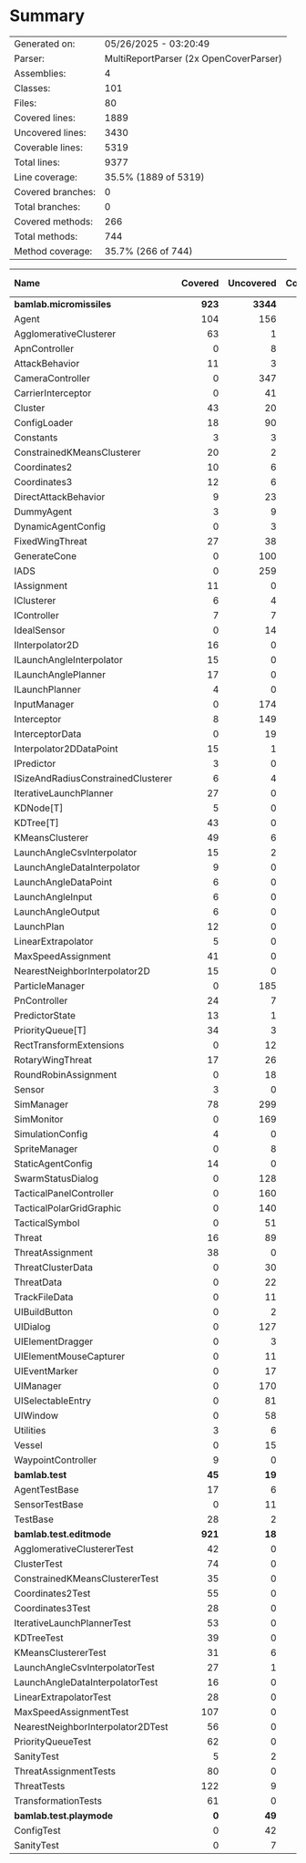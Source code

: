 ﻿# Summary
|||
|:---|:---|
| Generated on: | 05/26/2025 - 03:20:49 |
| Parser: | MultiReportParser (2x OpenCoverParser) |
| Assemblies: | 4 |
| Classes: | 101 |
| Files: | 80 |
| Covered lines: | 1889 |
| Uncovered lines: | 3430 |
| Coverable lines: | 5319 |
| Total lines: | 9377 |
| Line coverage: | 35.5% (1889 of 5319) |
| Covered branches: | 0 |
| Total branches: | 0 |
| Covered methods: | 266 |
| Total methods: | 744 |
| Method coverage: | 35.7% (266 of 744) |

|**Name**|**Covered**|**Uncovered**|**Coverable**|**Total**|**Line coverage**|**Covered**|**Total**|**Branch coverage**|**Covered**|**Total**|**Method coverage**|
|:---|---:|---:|---:|---:|---:|---:|---:|---:|---:|---:|---:|
|**bamlab.micromissiles**|**923**|**3344**|**4267**|**9377**|**21.6%**|**0**|**0**|****|**159**|**629**|**25.2%**|
|Agent|104|156|260|465|40%|0|0||21|46|45.6%|
|AgglomerativeClusterer|63|1|64|101|98.4%|0|0||2|3|66.6%|
|ApnController|0|8|8|20|0%|0|0||0|2|0%|
|AttackBehavior|11|3|14|51|78.5%|0|0||2|3|66.6%|
|CameraController|0|347|347|643|0%|0|0||0|36|0%|
|CarrierInterceptor|0|41|41|69|0%|0|0||0|6|0%|
|Cluster|43|20|63|122|68.2%|0|0||13|17|76.4%|
|ConfigLoader|18|90|108|156|16.6%|0|0||2|13|15.3%|
|Constants|3|3|6|17|50%|0|0||1|2|50%|
|ConstrainedKMeansClusterer|20|2|22|123|90.9%|0|0||2|2|100%|
|Coordinates2|10|6|16|58|62.5%|0|0||2|4|50%|
|Coordinates3|12|6|18|58|66.6%|0|0||2|4|50%|
|DirectAttackBehavior|9|23|32|74|28.1%|0|0||1|2|50%|
|DummyAgent|3|9|12|465|25%|0|0||1|5|20%|
|DynamicAgentConfig|0|3|3|132|0%|0|0||0|1|0%|
|FixedWingThreat|27|38|65|120|41.5%|0|0||3|9|33.3%|
|GenerateCone|0|100|100|144|0%|0|0||0|9|0%|
|IADS|0|259|259|424|0%|0|0||0|28|0%|
|IAssignment|11|0|11|42|100%|0|0||3|3|100%|
|IClusterer|6|4|10|56|60%|0|0||3|4|75%|
|IController|7|7|14|30|50%|0|0||2|4|50%|
|IdealSensor|0|14|14|25|0%|0|0||0|2|0%|
|IInterpolator2D|16|0|16|86|100%|0|0||3|3|100%|
|ILaunchAngleInterpolator|15|0|15|103|100%|0|0||3|3|100%|
|ILaunchAnglePlanner|17|0|17|73|100%|0|0||5|5|100%|
|ILaunchPlanner|4|0|4|43|100%|0|0||1|1|100%|
|InputManager|0|174|174|234|0%|0|0||0|15|0%|
|Interceptor|8|149|157|242|5%|0|0||2|17|11.7%|
|InterceptorData|0|19|19|99|0%|0|0||0|4|0%|
|Interpolator2DDataPoint|15|1|16|86|93.7%|0|0||4|5|80%|
|IPredictor|3|0|3|37|100%|0|0||1|1|100%|
|ISizeAndRadiusConstrainedClusterer|6|4|10|56|60%|0|0||2|2|100%|
|IterativeLaunchPlanner|27|0|27|66|100%|0|0||2|2|100%|
|KDNode[T]|5|0|5|87|100%|0|0||1|1|100%|
|KDTree[T]|43|0|43|87|100%|0|0||4|4|100%|
|KMeansClusterer|49|6|55|123|89%|0|0||4|4|100%|
|LaunchAngleCsvInterpolator|15|2|17|103|88.2%|0|0||2|2|100%|
|LaunchAngleDataInterpolator|9|0|9|103|100%|0|0||2|2|100%|
|LaunchAngleDataPoint|6|0|6|73|100%|0|0||3|3|100%|
|LaunchAngleInput|6|0|6|73|100%|0|0||3|3|100%|
|LaunchAngleOutput|6|0|6|73|100%|0|0||3|3|100%|
|LaunchPlan|12|0|12|43|100%|0|0||6|6|100%|
|LinearExtrapolator|5|0|5|14|100%|0|0||2|2|100%|
|MaxSpeedAssignment|41|0|41|77|100%|0|0||1|1|100%|
|NearestNeighborInterpolator2D|15|0|15|86|100%|0|0||3|3|100%|
|ParticleManager|0|185|185|276|0%|0|0||0|28|0%|
|PnController|24|7|31|61|77.4%|0|0||2|2|100%|
|PredictorState|13|1|14|37|92.8%|0|0||5|6|83.3%|
|PriorityQueue[T]|34|3|37|59|91.8%|0|0||6|7|85.7%|
|RectTransformExtensions|0|12|12|18|0%|0|0||0|4|0%|
|RotaryWingThreat|17|26|43|76|39.5%|0|0||2|8|25%|
|RoundRobinAssignment|0|18|18|46|0%|0|0||0|2|0%|
|Sensor|3|0|3|29|100%|0|0||1|1|100%|
|SimManager|78|299|377|607|20.6%|0|0||8|48|16.6%|
|SimMonitor|0|169|169|255|0%|0|0||0|20|0%|
|SimulationConfig|4|0|4|132|100%|0|0||1|1|100%|
|SpriteManager|0|8|8|98|0%|0|0||0|1|0%|
|StaticAgentConfig|14|0|14|65|100%|0|0||5|5|100%|
|SwarmStatusDialog|0|128|128|169|0%|0|0||0|16|0%|
|TacticalPanelController|0|160|160|265|0%|0|0||0|29|0%|
|TacticalPolarGridGraphic|0|140|140|225|0%|0|0||0|15|0%|
|TacticalSymbol|0|51|51|98|0%|0|0||0|11|0%|
|Threat|16|89|105|189|15.2%|0|0||4|11|36.3%|
|ThreatAssignment|38|0|38|73|100%|0|0||5|5|100%|
|ThreatClusterData|0|30|30|68|0%|0|0||0|8|0%|
|ThreatData|0|22|22|99|0%|0|0||0|5|0%|
|TrackFileData|0|11|11|99|0%|0|0||0|7|0%|
|UIBuildButton|0|2|2|11|0%|0|0||0|2|0%|
|UIDialog|0|127|127|233|0%|0|0||0|18|0%|
|UIElementDragger|0|3|3|12|0%|0|0||0|1|0%|
|UIElementMouseCapturer|0|11|11|20|0%|0|0||0|3|0%|
|UIEventMarker|0|17|17|29|0%|0|0||0|4|0%|
|UIManager|0|170|170|262|0%|0|0||0|30|0%|
|UISelectableEntry|0|81|81|138|0%|0|0||0|15|0%|
|UIWindow|0|58|58|100|0%|0|0||0|9|0%|
|Utilities|3|6|9|17|33.3%|0|0||1|3|33.3%|
|Vessel|0|15|15|27|0%|0|0||0|5|0%|
|WaypointController|9|0|9|22|100%|0|0||2|2|100%|
|**bamlab.test**|**45**|**19**|**64**|**109**|**70.3%**|**0**|**0**|****|**9**|**12**|**75%**|
|AgentTestBase|17|6|23|40|73.9%|0|0||3|4|75%|
|SensorTestBase|0|11|11|25|0%|0|0||0|2|0%|
|TestBase|28|2|30|44|93.3%|0|0||6|6|100%|
|**bamlab.test.editmode**|**921**|**18**|**939**|**2046**|**98%**|**0**|**0**|****|**98**|**100**|**98%**|
|AgglomerativeClustererTest|42|0|42|69|100%|0|0||6|6|100%|
|ClusterTest|74|0|74|99|100%|0|0||8|8|100%|
|ConstrainedKMeansClustererTest|35|0|35|150|100%|0|0||6|6|100%|
|Coordinates2Test|55|0|55|121|100%|0|0||8|8|100%|
|Coordinates3Test|28|0|28|121|100%|0|0||4|4|100%|
|IterativeLaunchPlannerTest|53|0|53|87|100%|0|0||9|9|100%|
|KDTreeTest|39|0|39|55|100%|0|0||4|4|100%|
|KMeansClustererTest|31|6|37|150|83.7%|0|0||4|4|100%|
|LaunchAngleCsvInterpolatorTest|27|1|28|87|96.4%|0|0||4|4|100%|
|LaunchAngleDataInterpolatorTest|16|0|16|87|100%|0|0||4|4|100%|
|LinearExtrapolatorTest|28|0|28|42|100%|0|0||4|4|100%|
|MaxSpeedAssignmentTest|107|0|107|181|100%|0|0||5|5|100%|
|NearestNeighborInterpolator2DTest|56|0|56|107|100%|0|0||7|7|100%|
|PriorityQueueTest|62|0|62|87|100%|0|0||7|7|100%|
|SanityTest|5|2|7|22|71.4%|0|0||2|2|100%|
|ThreatAssignmentTests|80|0|80|176|100%|0|0||4|4|100%|
|ThreatTests|122|9|131|304|93.1%|0|0||9|11|81.8%|
|TransformationTests|61|0|61|101|100%|0|0||3|3|100%|
|**bamlab.test.playmode**|**0**|**49**|**49**|**97**|**0%**|**0**|**0**|****|**0**|**3**|**0%**|
|ConfigTest|0|42|42|73|0%|0|0||0|2|0%|
|SanityTest|0|7|7|24|0%|0|0||0|1|0%|
